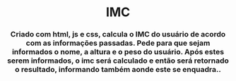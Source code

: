 <h1 align="center"> IMC </h1>
<h3 align="center"> Criado com html, js e css, calcula o IMC do usuário de acordo com as informações passadas. Pede para que sejam informados o nome, a altura e o peso do usuário. Após estes serem informados, o imc será calculado e então será retornado o resultado, informando também aonde este se enquadra.. </h3>
